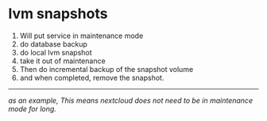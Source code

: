 # lvm snapshots
1. Will put service in maintenance mode
2. do database backup
3. do local lvm snapshot
4. take it out of maintenance
5. Then do incremental backup of the snapshot volume
6. and when completed, remove the snapshot.

----
_as an example, This means nextcloud does not need to be in maintenance mode for long._
